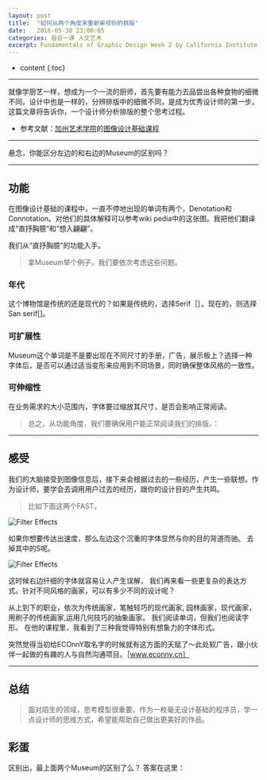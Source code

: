 ```yaml
---
layout: post
title:  "如何从两个角度来重新审视你的排版"
date:   2016-05-30 23:06:05
categories: 每日一课 人文艺术
excerpt: Fundamentals of Graphic Design Week 2 by California Institute of the Arts
--- 
```


* content
{:toc}

---


就像学厨艺一样，想成为一个一流的厨师，首先要有能力去品尝出各种食物的细微不同。设计中也是一样的，分辨排版中的细微不同，是成为优秀设计师的第一步。这篇文章将告诉你，一个设计师分析排版的整个思考过程。

* 参考文献：[加州艺术学院](https://art.calarts.edu/)的[图像设计基础课程](https://www.coursera.org/learn/fundamentals-of-graphic-design/)

---

悬念，你能区分左边的和右边的Museum的区别吗？

---
## 功能

在图像设计基础的课程中，一直不停地出现的单词有两个，Denotation和Connotation。对他们的具体解释可以参考wiki pedia中的这张图。我把他们翻译成“直抒胸臆”和“想入翩翩”。

我们从“直抒胸臆”的功能入手。
> 拿Museum举个例子，我们要依次考虑这些问题。

### 年代
这个博物馆是传统的还是现代的？如果是传统的，选择Serif［］。现在的，则选择San serif[]。


### 可扩展性

Museum这个单词是不是要出现在不同尺寸的手册，广告，展示板上？选择一种字体后，是否可以通过适当变形来应用到不同场景，同时确保整体风格的一致性。


### 可伸缩性
在业务需求的大小范围内，字体要过缩放其尺寸，是否会影响正常阅读。

> 总之，从功能角度，我们要确保用户能正常阅读我们的排版。：

---

## 感受

我们的大脑接受到图像信息后，接下来会根据过去的一些经历，产生一些联想。作为设计师，要学会去调用用户过去的经历，跟你的设计目的产生共鸣。
> 比如下面这两个FAST。

![Filter Effects](http://o7y3ots7t.bkt.clouddn.com/2016/05/29/two%20type.png)

如果你想要传达出速度，那么左边这个沉重的字体显然与你的目的背道而驰。
去掉其中的S呢。


![Filter Effects](http://o7y3ots7t.bkt.clouddn.com/2016/05/29/Serif.png)

这时候右边纤细的字体就容易让人产生误解，
我们再来看一些更复杂的表达方式。针对不同风格的画家，可以有多少不同的设计呢？




从上到下的职业，依次为传统画家，笔触轻巧的现代画家, 园林画家，现代画家，用刷子的传统画家,运用几何技巧的抽象画家。
我们阅读单词，但我们也阅读字形。
在他的课程里，我看到了三种我觉得特别有想象力的字体形式。


突然觉得当初给ECOnnY取名字的时候就有这方面的天赋了～此处软广告，跟小伙伴一起做的有趣的人与自然沟通项目。［www.econny.cn］



---

## 总结

> 面对陌生的领域，思考模型很重要。作为一枚毫无设计基础的程序员，学一点设计师的思维方式，希望能帮助自己做出更美好的作品。

## 彩蛋

区别出，最上面两个Museum的区别了么？
答案在这里：

